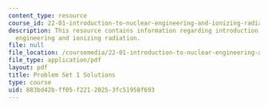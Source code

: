 ```yaml
---
content_type: resource
course_id: 22-01-introduction-to-nuclear-engineering-and-ionizing-radiation-fall-2015
description: This resource contains information regarding introduction to nuclear
  engineering and ionizing radiation.
file: null
file_location: /coursemedia/22-01-introduction-to-nuclear-engineering-and-ionizing-radiation-fall-2015/883bd42bff05f22120253fc51958f693_MIT22_01F15_ps1_sol.pdf
file_type: application/pdf
layout: pdf
title: Problem Set 1 Solutions
type: course
uid: 883bd42b-ff05-f221-2025-3fc51958f693
---
```

